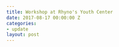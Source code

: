 ```yaml
---
title: Workshop at Rhyno's Youth Center
date: 2017-08-17 00:00:00 Z
categories:
- update
layout: post
---
```



